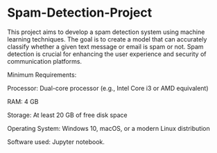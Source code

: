 # Spam-Detection-Project
This project aims to develop a spam detection system using machine learning techniques. The goal is to create a model that can accurately classify whether a given text message or email is spam or not. Spam detection is crucial for enhancing the user experience and security of communication platforms.

Minimum Requirements:

Processor: Dual-core processor (e.g., Intel Core i3 or AMD equivalent)

RAM: 4 GB

Storage: At least 20 GB of free disk space

Operating System: Windows 10, macOS, or a modern Linux distribution

Software used: Jupyter notebook.
